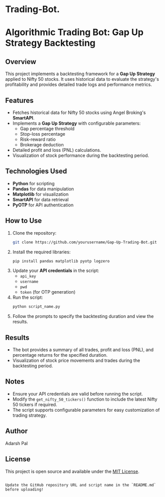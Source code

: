 # Trading-Bot.


# Algorithmic Trading Bot: Gap Up Strategy Backtesting

## Overview
This project implements a backtesting framework for a **Gap Up Strategy** applied to Nifty 50 stocks. It uses historical data to evaluate the strategy's profitability and provides detailed trade logs and performance metrics.

## Features
- Fetches historical data for Nifty 50 stocks using Angel Broking's **SmartAPI**.
- Implements a **Gap Up Strategy** with configurable parameters:
  - Gap percentage threshold
  - Stop-loss percentage
  - Risk-reward ratio
  - Brokerage deduction
- Detailed profit and loss (PNL) calculations.
- Visualization of stock performance during the backtesting period.

## Technologies Used
- **Python** for scripting
- **Pandas** for data manipulation
- **Matplotlib** for visualization
- **SmartAPI** for data retrieval
- **PyOTP** for API authentication

## How to Use
1. Clone the repository:
   ```bash
   git clone https://github.com/yourusername/Gap-Up-Trading-Bot.git
   ```
2. Install the required libraries:
   ```bash
   pip install pandas matplotlib pyotp logzero
   ```
3. Update your **API credentials** in the script:
   - `api_key`
   - `username`
   - `pwd`
   - `token` (for OTP generation)
4. Run the script:
   ```bash
   python script_name.py
   ```
5. Follow the prompts to specify the backtesting duration and view the results.

## Results
- The bot provides a summary of all trades, profit and loss (PNL), and percentage returns for the specified duration.
- Visualization of stock price movements and trades during the backtesting period.

## Notes
- Ensure your API credentials are valid before running the script.
- Modify the `get_nifty_50_tickers()` function to include the latest Nifty 50 tickers if required.
- The script supports configurable parameters for easy customization of trading strategy.

## Author
Adarsh Pal

## License
This project is open source and available under the [MIT License](LICENSE).
```

Update the GitHub repository URL and script name in the `README.md` before uploading!
